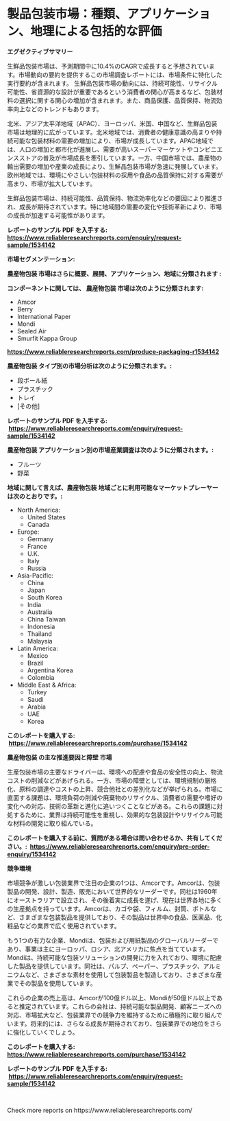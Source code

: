 <p><h1>製品包装市場：種類、アプリケーション、地理による包括的な評価</h1></p><p><strong>エグゼクティブサマリー</strong></p>
<p><p>生鮮品包装市場は、予測期間中に10.4%のCAGRで成長すると予想されています。市場動向の要約を提供するこの市場調査レポートには、市場条件に特化した実行要約が含まれます。 生鮮品包装市場の動向には、持続可能性、リサイクル可能性、省資源的な設計が重要であるという消費者の関心が高まるなど、包装材料の選択に関する関心の増加が含まれます。また、商品保護、品質保持、物流効率向上などのトレンドもあります。</p><p>北米、アジア太平洋地域（APAC）、ヨーロッパ、米国、中国など、生鮮品包装市場は地理的に広がっています。北米地域では、消費者の健康意識の高まりや持続可能な包装材料の需要の増加により、市場が成長しています。APAC地域では、人口の増加と都市化が進展し、需要が高いスーパーマーケットやコンビニエンスストアの普及が市場成長を牽引しています。一方、中国市場では、農産物の輸出需要の増加や産業の成長により、生鮮品包装市場が急速に発展しています。欧州地域では、環境にやさしい包装材料の採用や食品の品質保持に対する需要が高まり、市場が拡大しています。</p><p>生鮮品包装市場は、持続可能性、品質保持、物流効率化などの要因により推進され、成長が期待されています。特に地域間の需要の変化や技術革新により、市場の成長が加速する可能性があります。</p></p>
<p><strong>レポートのサンプル PDF を入手する: <a href="https://www.reliableresearchreports.com/enquiry/request-sample/1534142">https://www.reliableresearchreports.com/enquiry/request-sample/1534142</a></strong></p>
<p><strong>市場セグメンテーション:</strong></p>
<p><strong> 農産物包装 市場はさらに概要、展開、アプリケーション、地域に分類されます :</strong></p>
<p><strong>コンポーネントに関しては、 農産物包装 市場は次のように分類されます: &nbsp;</strong></p>
<p><ul><li>Amcor</li><li>Berry</li><li>International Paper</li><li>Mondi</li><li>Sealed Air</li><li>Smurfit Kappa Group</li></ul></p>
<p><strong><a href="https://www.reliableresearchreports.com/produce-packaging-r1534142">https://www.reliableresearchreports.com/produce-packaging-r1534142</a></strong></p>
<p><strong> 農産物包装 タイプ別の市場分析は次のように分類されます。:</strong></p>
<p><ul><li>段ボール紙</li><li>プラスチック</li><li>トレイ</li><li>[その他]</li></ul></p>
<p><strong>レポートのサンプル PDF を入手する: &nbsp;<a href="https://www.reliableresearchreports.com/enquiry/request-sample/1534142">https://www.reliableresearchreports.com/enquiry/request-sample/1534142</a></strong></p>
<p><strong> 農産物包装 アプリケーション別の市場産業調査は次のように分類されます。:</strong></p>
<p><ul><li>フルーツ</li><li>野菜</li></ul></p>
<p><strong>地域に関して言えば、農産物包装 地域ごとに利用可能なマーケットプレーヤーは次のとおりです。:</strong></p>
<p><ul>
    <li>
        North America:
        <ul>
            <li>United States</li>
            <li>Canada</li>
        </ul>
    </li>
    <li>
        Europe:
        <ul>
            <li>Germany</li>
            <li>France</li>
            <li>U.K.</li>
            <li>Italy</li>
            <li>Russia</li>
        </ul>
    </li>
    <li>
        Asia-Pacific:
        <ul>
            <li>China</li>
            <li>Japan</li>
            <li>South Korea</li>
            <li>India</li>
            <li>Australia</li>
            <li>China Taiwan</li>
            <li>Indonesia</li>
            <li>Thailand</li>
            <li>Malaysia</li>
        </ul>
    </li>
    <li>
        Latin America:
        <ul>
            <li>Mexico</li>
            <li>Brazil</li>
            <li>Argentina Korea</li>
            <li>Colombia</li>
        </ul>
    </li>
    <li>
        Middle East & Africa:
        <ul>
            <li>Turkey</li>
            <li>Saudi</li>
            <li>Arabia</li>
            <li>UAE</li>
            <li>Korea</li>
        </ul>
    </li>
    </ul></p>
<p><strong>このレポートを購入する: &nbsp;<a href="https://www.reliableresearchreports.com/purchase/1534142">https://www.reliableresearchreports.com/purchase/1534142</a></strong></p>
<p><strong>農産物包装 の主な推進要因と障壁 市場</strong></p>
<p><p>生産包装市場の主要なドライバーは、環境への配慮や食品の安全性の向上、物流コストの削減などがあげられる。一方、市場の障壁としては、環境規制の厳格化、原料の調達やコストの上昇、競合他社との差別化などが挙げられる。市場に直面する課題は、環境負荷の削減や廃棄物のリサイクル、消費者の需要や嗜好の変化への対応、技術の革新と進化に追いつくことなどがある。これらの課題に対処するために、業界は持続可能性を重視し、効果的な包装設計やリサイクル可能な材料の開発に取り組んでいる。</p></p>
<p><strong>このレポートを購入する前に、質問がある場合は問い合わせるか、共有してください。:&nbsp; <a href="https://www.reliableresearchreports.com/enquiry/pre-order-enquiry/1534142">https://www.reliableresearchreports.com/enquiry/pre-order-enquiry/1534142</a></strong></p>
<p><strong>競争環境</strong></p>
<p><p>市場競争が激しい包装業界で注目の企業の1つは、Amcorです。Amcorは、包装製品の開発、設計、製造、販売において世界的なリーダーです。同社は1960年にオーストラリアで設立され、その後着実に成長を遂げ、現在は世界各地に多くの生産拠点を持っています。Amcorは、カゴや袋、フィルム、封筒、ボトルなど、さまざまな包装製品を提供しており、その製品は世界中の食品、医薬品、化粧品などの業界で広く使用されています。</p><p>もう1つの有力な企業、Mondiは、包装および用紙製品のグローバルリーダーであり、事業は主にヨーロッパ、ロシア、北アメリカに焦点を当てています。 Mondiは、持続可能な包装ソリューションの開発に力を入れており、環境に配慮した製品を提供しています。同社は、パルプ、ペーパー、プラスチック、アルミニウムなど、さまざまな素材を使用して包装製品を製造しており、さまざまな産業でその製品を使用しています。</p><p>これらの企業の売上高は、Amcorが100億ドル以上、Mondiが50億ドル以上であると推定されています。これらの会社は、持続可能な製品開発、顧客ニーズへの対応、市場拡大など、包装業界での競争力を維持するために積極的に取り組んでいます。将来的には、さらなる成長が期待されており、包装業界での地位をさらに強化していくでしょう。</p></p>
<p><strong>このレポートを購入する: &nbsp; <a href="https://www.reliableresearchreports.com/purchase/1534142">https://www.reliableresearchreports.com/purchase/1534142</a></strong></p>
<p><strong>レポートのサンプル PDF を入手する: &nbsp;<a href="https://www.reliableresearchreports.com/enquiry/request-sample/1534142">https://www.reliableresearchreports.com/enquiry/request-sample/1534142</a></strong><strong></strong></p>
<p>&nbsp;</p>
<p>Check more reports on https://www.reliableresearchreports.com/</p>